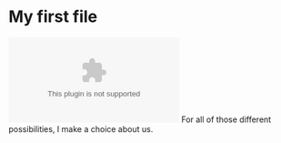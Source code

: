 # My first file #

![Ok](www.link.com)
For all of those different possibilities, I make a choice about us.
